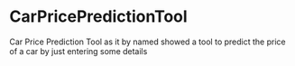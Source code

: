 # CarPricePredictionTool
Car Price Prediction Tool as it by named showed a tool to predict the price of a car by just entering some details
